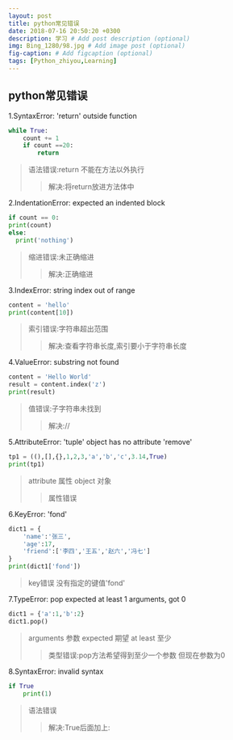 ```yaml
---
layout: post
title: python常见错误
date: 2018-07-16 20:50:20 +0300
description: 学习 # Add post description (optional)
img: Bing_1280/98.jpg # Add image post (optional)
fig-caption: # Add figcaption (optional)
tags: [Python_zhiyou,Learning]
---
```




## python常见错误

1.SyntaxError: 'return' outside function
```python
while True:
    count += 1
    if count ==20:
        return
```
 >语法错误:return 不能在方法以外执行
 >>解决:将return放进方法体中
 
2.IndentationError: expected an indented block
```python
if count == 0:
print(count)
else:
  print('nothing')
```
>缩进错误:未正确缩进
>>解决:正确缩进

3.IndexError: string index out of range
```python
content = 'hello'
print(content[10])
```
>索引错误:字符串超出范围
>>解决:查看字符串长度,索引要小于字符串长度

4.ValueError: substring not found
```python
content = 'Hello World'
result = content.index('z')
print(result)
```
>值错误:子字符串未找到
>>解决://

5.AttributeError: 'tuple' object has no attribute 'remove'
```python
tp1 = ((),[],{},1,2,3,'a','b','c',3.14,True)
print(tp1)
```
>attribute 属性 object 对象
>>属性错误

6.KeyError: 'fond'
```python
dict1 = {
    'name':'张三',
    'age':17,
    'friend':['李四','王五','赵六','冯七']
}
print(dict1['fond'])
```
>key错误 没有指定的键值'fond'

7.TypeError: pop expected at least 1 arguments, got 0
```python
dict1 = {'a':1,'b':2}
dict1.pop()
```
>arguments 参数  expected 期望 at least 至少
>>类型错误:pop方法希望得到至少一个参数 但现在参数为0

8.SyntaxError: invalid syntax
```python
if True
    print(1)
```
>语法错误
>>解决:True后面加上:
